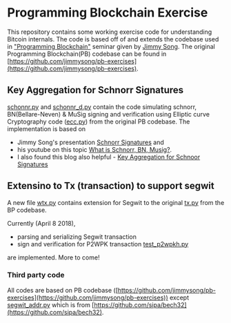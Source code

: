 # Programming Blockchain Exercise

This repository contains some working exercise code for understanding Bitcoin internals. The code is based off of and extends the codebase used in ["Programming Blockchain"](http://programmingblockchain.com/)  seminar given by [Jimmy Song](https://twitter.com/jimmysong). The original Programming Blockchain(PB) codebase can be found in [https://github.com/jimmysong/pb-exercises](https://github.com/jimmysong/pb-exercises).

## Key Aggregation for Schnorr Signatures

[schonnr.py](schnorr.py) and [schonnr_d.py](schnorr_d.py) contain the code simulating schnorr, BN(Bellare-Neven) & MuSig signing and verification using Elliptic curve Cryptography code ([ecc.py](ecc.py)) from the original PB codebase. 
The implementation is based on 
- Jimmy Song's presentation [Schnorr Signatures](https://prezi.com/amezx3cubxy0/schnorr-signatures/) and 
- his youtube on this topic [What is Schnorr, BN, Musig?](https://www.youtube.com/watch?v=thfCtc4jJZo).
- I also found this blog also helpful - [Key Aggregation for Schnoor Signatures](https://blockstream.com/2018/01/23/musig-key-aggregation-schnorr-signatures.html)

## Extensino to Tx (transaction) to support segwit
A new file [wtx.py](wtx.py) contains extension for Segwit to the original [tx.py](tx.py) from the BP codebase.

Currently (April 8 2018), 
- parsing and serializing Segwit transaction
- sign and verification for P2WPK transaction [test_p2wpkh.py](test_p2wpkh.py)

are implemented. More to come!

### Third party code
All codes are based on PB codebase ([https://github.com/jimmysong/pb-exercises](https://github.com/jimmysong/pb-exercises)) except
[segwit_addr.py](segwit_addr.py) which is from [https://github.com/sipa/bech32](https://github.com/sipa/bech32).
